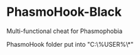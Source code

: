 # PhasmoHook-Black
Multi-functional cheat for Phasmophobia

PhasmoHook folder put into "C:\\%USER%\\*"
